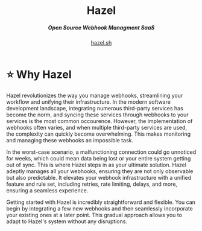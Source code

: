 <div align="center">
    <h1 align="center">Hazel</h1>
    <h5>Open Source Webhook Managment SaaS</h5>
</div>

<div align="center">
  <a href="https://hazel.sh">hazel.sh</a>
</div>
<br/>



# ⭐️ Why Hazel
Hazel revolutionizes the way you manage webhooks, streamlining your workflow and unifying their infrastructure. In the modern software development landscape, integrating numerous third-party services has become the norm, and syncing these services through webhooks to your services is the most common occourence. However, the implementation of webhooks often varies, and when multiple third-party services are used, the complexity can quickly become overwhelming. This makes monitoring and managing these webhooks an impossible task.

In the worst-case scenario, a malfunctioning connection could go unnoticed for weeks, which could mean data being lost or your entire system getting out of sync. 
This is where Hazel steps in as your ultimate solution. 
Hazel adeptly manages all your webhooks, ensuring they are not only observable but also predictable. 
It elevates your webhook infrastructure with a unified feature and rule set, including retries, rate limiting, delays, and more, ensuring a seamless experience.

Getting started with Hazel is incredibly straightforward and flexible. You can begin by integrating a few new webhooks and then seamlessly incorporate your existing ones at a later point. 
This gradual approach allows you to adapt to Hazel's system without any disruptions.
